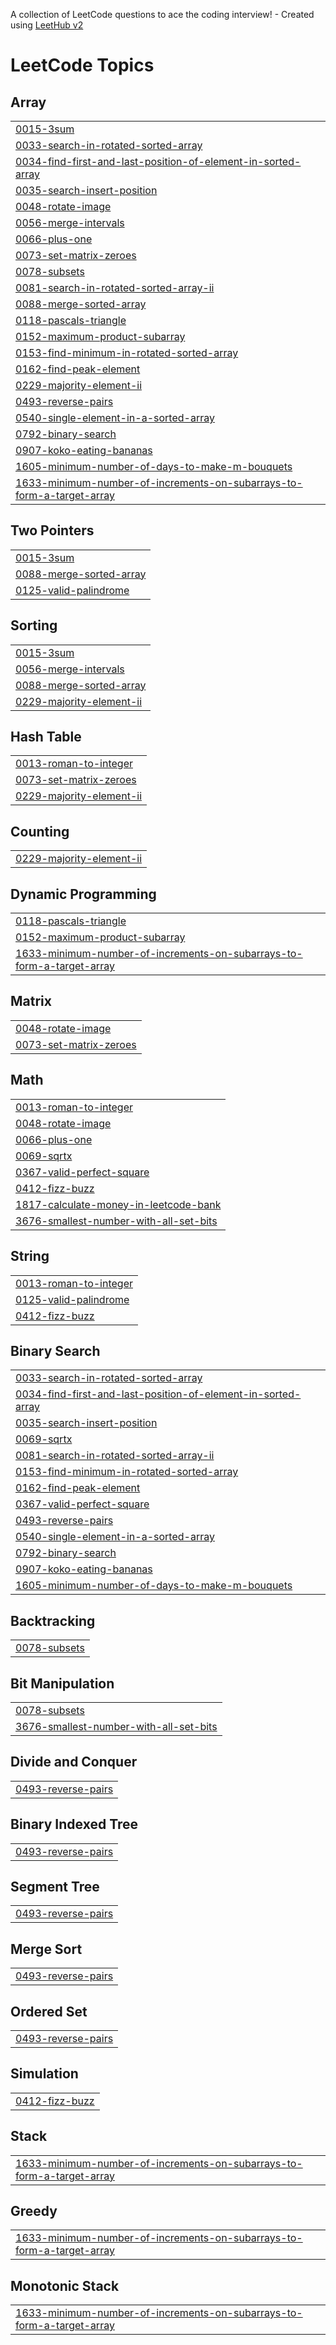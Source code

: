 A collection of LeetCode questions to ace the coding interview! - Created using [LeetHub v2](https://github.com/arunbhardwaj/LeetHub-2.0)
<!---LeetCode Topics Start-->
# LeetCode Topics
## Array
|  |
| ------- |
| [0015-3sum](https://github.com/RiyaBisht716/LeetCodeProblems/tree/master/0015-3sum) |
| [0033-search-in-rotated-sorted-array](https://github.com/RiyaBisht716/LeetCodeProblems/tree/master/0033-search-in-rotated-sorted-array) |
| [0034-find-first-and-last-position-of-element-in-sorted-array](https://github.com/RiyaBisht716/LeetCodeProblems/tree/master/0034-find-first-and-last-position-of-element-in-sorted-array) |
| [0035-search-insert-position](https://github.com/RiyaBisht716/LeetCodeProblems/tree/master/0035-search-insert-position) |
| [0048-rotate-image](https://github.com/RiyaBisht716/LeetCodeProblems/tree/master/0048-rotate-image) |
| [0056-merge-intervals](https://github.com/RiyaBisht716/LeetCodeProblems/tree/master/0056-merge-intervals) |
| [0066-plus-one](https://github.com/RiyaBisht716/LeetCodeProblems/tree/master/0066-plus-one) |
| [0073-set-matrix-zeroes](https://github.com/RiyaBisht716/LeetCodeProblems/tree/master/0073-set-matrix-zeroes) |
| [0078-subsets](https://github.com/RiyaBisht716/LeetCodeProblems/tree/master/0078-subsets) |
| [0081-search-in-rotated-sorted-array-ii](https://github.com/RiyaBisht716/LeetCodeProblems/tree/master/0081-search-in-rotated-sorted-array-ii) |
| [0088-merge-sorted-array](https://github.com/RiyaBisht716/LeetCodeProblems/tree/master/0088-merge-sorted-array) |
| [0118-pascals-triangle](https://github.com/RiyaBisht716/LeetCodeProblems/tree/master/0118-pascals-triangle) |
| [0152-maximum-product-subarray](https://github.com/RiyaBisht716/LeetCodeProblems/tree/master/0152-maximum-product-subarray) |
| [0153-find-minimum-in-rotated-sorted-array](https://github.com/RiyaBisht716/LeetCodeProblems/tree/master/0153-find-minimum-in-rotated-sorted-array) |
| [0162-find-peak-element](https://github.com/RiyaBisht716/LeetCodeProblems/tree/master/0162-find-peak-element) |
| [0229-majority-element-ii](https://github.com/RiyaBisht716/LeetCodeProblems/tree/master/0229-majority-element-ii) |
| [0493-reverse-pairs](https://github.com/RiyaBisht716/LeetCodeProblems/tree/master/0493-reverse-pairs) |
| [0540-single-element-in-a-sorted-array](https://github.com/RiyaBisht716/LeetCodeProblems/tree/master/0540-single-element-in-a-sorted-array) |
| [0792-binary-search](https://github.com/RiyaBisht716/LeetCodeProblems/tree/master/0792-binary-search) |
| [0907-koko-eating-bananas](https://github.com/RiyaBisht716/LeetCodeProblems/tree/master/0907-koko-eating-bananas) |
| [1605-minimum-number-of-days-to-make-m-bouquets](https://github.com/RiyaBisht716/LeetCodeProblems/tree/master/1605-minimum-number-of-days-to-make-m-bouquets) |
| [1633-minimum-number-of-increments-on-subarrays-to-form-a-target-array](https://github.com/RiyaBisht716/LeetCodeProblems/tree/master/1633-minimum-number-of-increments-on-subarrays-to-form-a-target-array) |
## Two Pointers
|  |
| ------- |
| [0015-3sum](https://github.com/RiyaBisht716/LeetCodeProblems/tree/master/0015-3sum) |
| [0088-merge-sorted-array](https://github.com/RiyaBisht716/LeetCodeProblems/tree/master/0088-merge-sorted-array) |
| [0125-valid-palindrome](https://github.com/RiyaBisht716/LeetCodeProblems/tree/master/0125-valid-palindrome) |
## Sorting
|  |
| ------- |
| [0015-3sum](https://github.com/RiyaBisht716/LeetCodeProblems/tree/master/0015-3sum) |
| [0056-merge-intervals](https://github.com/RiyaBisht716/LeetCodeProblems/tree/master/0056-merge-intervals) |
| [0088-merge-sorted-array](https://github.com/RiyaBisht716/LeetCodeProblems/tree/master/0088-merge-sorted-array) |
| [0229-majority-element-ii](https://github.com/RiyaBisht716/LeetCodeProblems/tree/master/0229-majority-element-ii) |
## Hash Table
|  |
| ------- |
| [0013-roman-to-integer](https://github.com/RiyaBisht716/LeetCodeProblems/tree/master/0013-roman-to-integer) |
| [0073-set-matrix-zeroes](https://github.com/RiyaBisht716/LeetCodeProblems/tree/master/0073-set-matrix-zeroes) |
| [0229-majority-element-ii](https://github.com/RiyaBisht716/LeetCodeProblems/tree/master/0229-majority-element-ii) |
## Counting
|  |
| ------- |
| [0229-majority-element-ii](https://github.com/RiyaBisht716/LeetCodeProblems/tree/master/0229-majority-element-ii) |
## Dynamic Programming
|  |
| ------- |
| [0118-pascals-triangle](https://github.com/RiyaBisht716/LeetCodeProblems/tree/master/0118-pascals-triangle) |
| [0152-maximum-product-subarray](https://github.com/RiyaBisht716/LeetCodeProblems/tree/master/0152-maximum-product-subarray) |
| [1633-minimum-number-of-increments-on-subarrays-to-form-a-target-array](https://github.com/RiyaBisht716/LeetCodeProblems/tree/master/1633-minimum-number-of-increments-on-subarrays-to-form-a-target-array) |
## Matrix
|  |
| ------- |
| [0048-rotate-image](https://github.com/RiyaBisht716/LeetCodeProblems/tree/master/0048-rotate-image) |
| [0073-set-matrix-zeroes](https://github.com/RiyaBisht716/LeetCodeProblems/tree/master/0073-set-matrix-zeroes) |
## Math
|  |
| ------- |
| [0013-roman-to-integer](https://github.com/RiyaBisht716/LeetCodeProblems/tree/master/0013-roman-to-integer) |
| [0048-rotate-image](https://github.com/RiyaBisht716/LeetCodeProblems/tree/master/0048-rotate-image) |
| [0066-plus-one](https://github.com/RiyaBisht716/LeetCodeProblems/tree/master/0066-plus-one) |
| [0069-sqrtx](https://github.com/RiyaBisht716/LeetCodeProblems/tree/master/0069-sqrtx) |
| [0367-valid-perfect-square](https://github.com/RiyaBisht716/LeetCodeProblems/tree/master/0367-valid-perfect-square) |
| [0412-fizz-buzz](https://github.com/RiyaBisht716/LeetCodeProblems/tree/master/0412-fizz-buzz) |
| [1817-calculate-money-in-leetcode-bank](https://github.com/RiyaBisht716/LeetCodeProblems/tree/master/1817-calculate-money-in-leetcode-bank) |
| [3676-smallest-number-with-all-set-bits](https://github.com/RiyaBisht716/LeetCodeProblems/tree/master/3676-smallest-number-with-all-set-bits) |
## String
|  |
| ------- |
| [0013-roman-to-integer](https://github.com/RiyaBisht716/LeetCodeProblems/tree/master/0013-roman-to-integer) |
| [0125-valid-palindrome](https://github.com/RiyaBisht716/LeetCodeProblems/tree/master/0125-valid-palindrome) |
| [0412-fizz-buzz](https://github.com/RiyaBisht716/LeetCodeProblems/tree/master/0412-fizz-buzz) |
## Binary Search
|  |
| ------- |
| [0033-search-in-rotated-sorted-array](https://github.com/RiyaBisht716/LeetCodeProblems/tree/master/0033-search-in-rotated-sorted-array) |
| [0034-find-first-and-last-position-of-element-in-sorted-array](https://github.com/RiyaBisht716/LeetCodeProblems/tree/master/0034-find-first-and-last-position-of-element-in-sorted-array) |
| [0035-search-insert-position](https://github.com/RiyaBisht716/LeetCodeProblems/tree/master/0035-search-insert-position) |
| [0069-sqrtx](https://github.com/RiyaBisht716/LeetCodeProblems/tree/master/0069-sqrtx) |
| [0081-search-in-rotated-sorted-array-ii](https://github.com/RiyaBisht716/LeetCodeProblems/tree/master/0081-search-in-rotated-sorted-array-ii) |
| [0153-find-minimum-in-rotated-sorted-array](https://github.com/RiyaBisht716/LeetCodeProblems/tree/master/0153-find-minimum-in-rotated-sorted-array) |
| [0162-find-peak-element](https://github.com/RiyaBisht716/LeetCodeProblems/tree/master/0162-find-peak-element) |
| [0367-valid-perfect-square](https://github.com/RiyaBisht716/LeetCodeProblems/tree/master/0367-valid-perfect-square) |
| [0493-reverse-pairs](https://github.com/RiyaBisht716/LeetCodeProblems/tree/master/0493-reverse-pairs) |
| [0540-single-element-in-a-sorted-array](https://github.com/RiyaBisht716/LeetCodeProblems/tree/master/0540-single-element-in-a-sorted-array) |
| [0792-binary-search](https://github.com/RiyaBisht716/LeetCodeProblems/tree/master/0792-binary-search) |
| [0907-koko-eating-bananas](https://github.com/RiyaBisht716/LeetCodeProblems/tree/master/0907-koko-eating-bananas) |
| [1605-minimum-number-of-days-to-make-m-bouquets](https://github.com/RiyaBisht716/LeetCodeProblems/tree/master/1605-minimum-number-of-days-to-make-m-bouquets) |
## Backtracking
|  |
| ------- |
| [0078-subsets](https://github.com/RiyaBisht716/LeetCodeProblems/tree/master/0078-subsets) |
## Bit Manipulation
|  |
| ------- |
| [0078-subsets](https://github.com/RiyaBisht716/LeetCodeProblems/tree/master/0078-subsets) |
| [3676-smallest-number-with-all-set-bits](https://github.com/RiyaBisht716/LeetCodeProblems/tree/master/3676-smallest-number-with-all-set-bits) |
## Divide and Conquer
|  |
| ------- |
| [0493-reverse-pairs](https://github.com/RiyaBisht716/LeetCodeProblems/tree/master/0493-reverse-pairs) |
## Binary Indexed Tree
|  |
| ------- |
| [0493-reverse-pairs](https://github.com/RiyaBisht716/LeetCodeProblems/tree/master/0493-reverse-pairs) |
## Segment Tree
|  |
| ------- |
| [0493-reverse-pairs](https://github.com/RiyaBisht716/LeetCodeProblems/tree/master/0493-reverse-pairs) |
## Merge Sort
|  |
| ------- |
| [0493-reverse-pairs](https://github.com/RiyaBisht716/LeetCodeProblems/tree/master/0493-reverse-pairs) |
## Ordered Set
|  |
| ------- |
| [0493-reverse-pairs](https://github.com/RiyaBisht716/LeetCodeProblems/tree/master/0493-reverse-pairs) |
## Simulation
|  |
| ------- |
| [0412-fizz-buzz](https://github.com/RiyaBisht716/LeetCodeProblems/tree/master/0412-fizz-buzz) |
## Stack
|  |
| ------- |
| [1633-minimum-number-of-increments-on-subarrays-to-form-a-target-array](https://github.com/RiyaBisht716/LeetCodeProblems/tree/master/1633-minimum-number-of-increments-on-subarrays-to-form-a-target-array) |
## Greedy
|  |
| ------- |
| [1633-minimum-number-of-increments-on-subarrays-to-form-a-target-array](https://github.com/RiyaBisht716/LeetCodeProblems/tree/master/1633-minimum-number-of-increments-on-subarrays-to-form-a-target-array) |
## Monotonic Stack
|  |
| ------- |
| [1633-minimum-number-of-increments-on-subarrays-to-form-a-target-array](https://github.com/RiyaBisht716/LeetCodeProblems/tree/master/1633-minimum-number-of-increments-on-subarrays-to-form-a-target-array) |
<!---LeetCode Topics End-->